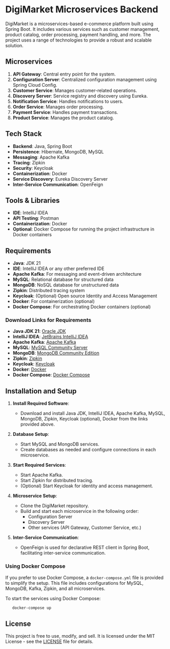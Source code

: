 # DigiMarket Microservices Backend

DigiMarket is a microservices-based e-commerce platform built using Spring Boot. It includes various services such as customer management, product catalog, order processing, payment handling, and more. The project uses a range of technologies to provide a robust and scalable solution.

## Microservices

1. **API Gateway**: Central entry point for the system.
2. **Configuration Server**: Centralized configuration management using Spring Cloud Config.
3. **Customer Service**: Manages customer-related operations.
4. **Discovery Server**: Service registry and discovery using Eureka.
5. **Notification Service**: Handles notifications to users.
6. **Order Service**: Manages order processing.
7. **Payment Service**: Handles payment transactions.
8. **Product Service**: Manages the product catalog.

## Tech Stack

- **Backend**: Java, Spring Boot
- **Persistence**: Hibernate, MongoDB, MySQL
- **Messaging**: Apache Kafka
- **Tracing**: Zipkin
- **Security**: Keycloak
- **Containerization**: Docker
- **Service Discovery**: Eureka Discovery Server
- **Inter-Service Communication**: OpenFeign

## Tools & Libraries

- **IDE**: IntelliJ IDEA
- **API Testing**: Postman
- **Containerization**: Docker
- **Optional**: Docker Compose for running the project infrastructure in Docker containers

## Requirements

- **Java**: JDK 21
- **IDE**: IntelliJ IDEA or any other preferred IDE
- **Apache Kafka**: For messaging and event-driven architecture
- **MySQL**: Relational database for structured data
- **MongoDB**: NoSQL database for unstructured data
- **Zipkin**: Distributed tracing system
- **Keycloak**: (Optional) Open source Identity and Access Management
- **Docker**: For containerization (optional)
- **Docker Compose**: For orchestrating Docker containers (optional)

### Download Links for Requirements

- **Java JDK 21**: [Oracle JDK](https://www.oracle.com/java/technologies/javase-jdk21-downloads.html)
- **IntelliJ IDEA**: [JetBrains IntelliJ IDEA](https://www.jetbrains.com/idea/download/)
- **Apache Kafka**: [Apache Kafka](https://kafka.apache.org/downloads)
- **MySQL**: [MySQL Community Server](https://dev.mysql.com/downloads/mysql/)
- **MongoDB**: [MongoDB Community Edition](https://www.mongodb.com/try/download/community)
- **Zipkin**: [Zipkin](https://zipkin.io/pages/quickstart)
- **Keycloak**: [Keycloak](https://www.keycloak.org/downloads)
- **Docker**: [Docker](https://www.docker.com/get-started)
- **Docker Compose**: [Docker Compose](https://docs.docker.com/compose/install/)

## Installation and Setup

1. **Install Required Software**:
   - Download and install Java JDK, IntelliJ IDEA, Apache Kafka, MySQL, MongoDB, Zipkin, Keycloak (optional), Docker from the links provided above.

2. **Database Setup**:
   - Start MySQL and MongoDB services.
   - Create databases as needed and configure connections in each microservice.

3. **Start Required Services**:
   - Start Apache Kafka.
   - Start Zipkin for distributed tracing.
   - (Optional) Start Keycloak for identity and access management.

4. **Microservice Setup**:
   - Clone the DigiMarket repository.
   - Build and start each microservice in the following order:
     - Configuration Server
     - Discovery Server
     - Other services (API Gateway, Customer Service, etc.)

5. **Inter-Service Communication**:
   - OpenFeign is used for declarative REST client in Spring Boot, facilitating inter-service communication.

### Using Docker Compose

If you prefer to use Docker Compose, a `docker-compose.yml` file is provided to simplify the setup. This file includes configurations for MySQL, MongoDB, Kafka, Zipkin, and all microservices.

To start the services using Docker Compose:


```sh
   docker-compose up
```
## License

This project is free to use, modify, and sell. It is licensed under the MIT License - see the [LICENSE](https://www.apache.org/licenses/LICENSE-2.0.html) file for details.